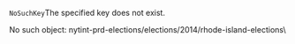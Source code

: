 `NoSuchKey`The specified key does not exist.

No such object:
nytint-prd-elections/elections/2014/rhode-island-elections\\
